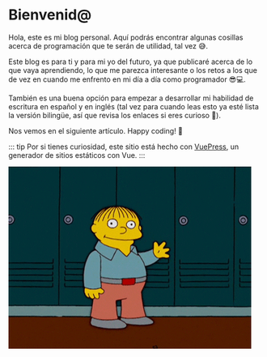 # Bienvenid@

Hola, este es mi blog personal. Aquí podrás encontrar algunas cosillas acerca de programación que te serán de utilidad, tal vez 😅.

Este blog es para ti y para mi yo del futuro, ya que publicaré acerca de lo que vaya aprendiendo, lo que me parezca interesante o los retos a los que de vez en cuando me enfrento en mi día a día como programador 😎💻.

También es una buena opción para empezar a desarrollar mi habilidad de escritura en español y en inglés (tal vez para cuando leas esto ya esté lista la versión bilingüe, así que revisa los enlaces si eres curioso 👀).

Nos vemos en el siguiente artículo. Happy coding! 🥸

::: tip
Por si tienes curiosidad, este sitio está hecho con [VuePress](https://vuepress.vuejs.org/), un generador de sitios estáticos con Vue.
:::

![Hello](./hello.gif)